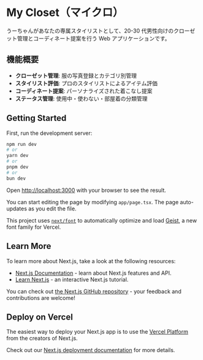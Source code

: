 # My Closet（マイクロ）

うーちゃんがあなたの専属スタイリストとして、20-30 代男性向けのクローゼット管理とコーディネート提案を行う Web アプリケーションです。

## 機能概要

- **クローゼット管理**: 服の写真登録とカテゴリ別管理
- **スタイリスト評価**: プロのスタイリストによるアイテム評価
- **コーディネート提案**: パーソナライズされた着こなし提案
- **ステータス管理**: 使用中・使わない・部屋着の分類管理

## Getting Started

First, run the development server:

```bash
npm run dev
# or
yarn dev
# or
pnpm dev
# or
bun dev
```

Open [http://localhost:3000](http://localhost:3000) with your browser to see the result.

You can start editing the page by modifying `app/page.tsx`. The page auto-updates as you edit the file.

This project uses [`next/font`](https://nextjs.org/docs/app/building-your-application/optimizing/fonts) to automatically optimize and load [Geist](https://vercel.com/font), a new font family for Vercel.

## Learn More

To learn more about Next.js, take a look at the following resources:

- [Next.js Documentation](https://nextjs.org/docs) - learn about Next.js features and API.
- [Learn Next.js](https://nextjs.org/learn) - an interactive Next.js tutorial.

You can check out [the Next.js GitHub repository](https://github.com/vercel/next.js) - your feedback and contributions are welcome!

## Deploy on Vercel

The easiest way to deploy your Next.js app is to use the [Vercel Platform](https://vercel.com/new?utm_medium=default-template&filter=next.js&utm_source=create-next-app&utm_campaign=create-next-app-readme) from the creators of Next.js.

Check out our [Next.js deployment documentation](https://nextjs.org/docs/app/building-your-application/deploying) for more details.
